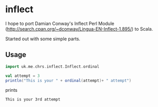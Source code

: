 inflect
=======

I hope to port Damian Conway's Inflect Perl Module (http://search.cpan.org/~dconway/Lingua-EN-Inflect-1.895/) to Scala. 

Started out with some simple parts.

Usage
-----

```scala
import uk.me.chrs.inflect.Inflect.ordinal

val attempt = 3
println("This is your " + ordinal(attempt)+ " attempt")
```
prints

    This is your 3rd attempt